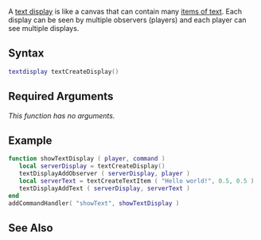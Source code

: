 A [text display](/docs/textdisplay.md "wikilink") is like a canvas that can contain many [items of text](/textitem.md "wikilink"). Each display can be seen by multiple observers (players) and each player can see multiple displays.

Syntax
------

``` lua
textdisplay textCreateDisplay()
```

Required Arguments
------------------

*This function has no arguments.*

Example
-------

``` lua
function showTextDisplay ( player, command )
   local serverDisplay = textCreateDisplay()                             -- create a text display
   textDisplayAddObserver ( serverDisplay, player )                      -- make it visible to a player
   local serverText = textCreateTextItem ( "Hello world!", 0.5, 0.5 )    -- create a text item for the display
   textDisplayAddText ( serverDisplay, serverText )                      -- add it to the display so it is displayed
end
addCommandHandler( "showText", showTextDisplay )
```

See Also
--------
